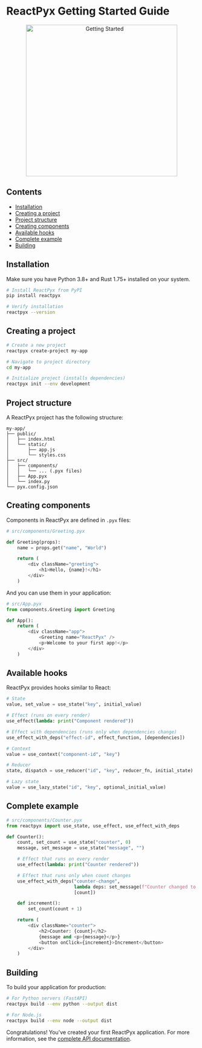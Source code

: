 # ReactPyx Getting Started Guide

<div align="center">
  <img src="assets/getting-started.png" alt="Getting Started" width="400">
</div>

## Contents

- [Installation](#installation)
- [Creating a project](#creating-a-project)
- [Project structure](#project-structure)
- [Creating components](#creating-components)
- [Available hooks](#available-hooks)
- [Complete example](#complete-example)
- [Building](#building)

## Installation

Make sure you have Python 3.8+ and Rust 1.75+ installed on your system.

```bash
# Install ReactPyx from PyPI
pip install reactpyx

# Verify installation
reactpyx --version
```

## Creating a project

```bash
# Create a new project
reactpyx create-project my-app

# Navigate to project directory
cd my-app

# Initialize project (installs dependencies)
reactpyx init --env development
```

## Project structure

A ReactPyx project has the following structure:

```
my-app/
├── public/
│   ├── index.html
│   └── static/
│       ├── app.js
│       └── styles.css
├── src/
│   ├── components/
│   │   └── ... (.pyx files)
│   ├── App.pyx
│   └── index.py
└── pyx.config.json
```

## Creating components

Components in ReactPyx are defined in `.pyx` files:

```python
# src/components/Greeting.pyx

def Greeting(props):
    name = props.get("name", "World")

    return (
        <div className="greeting">
            <h1>Hello, {name}!</h1>
        </div>
    )
```

And you can use them in your application:

```python
# src/App.pyx
from components.Greeting import Greeting

def App():
    return (
        <div className="app">
            <Greeting name="ReactPyx" />
            <p>Welcome to your first app!</p>
        </div>
    )
```

## Available hooks

ReactPyx provides hooks similar to React:

```python
# State
value, set_value = use_state("key", initial_value)

# Effect (runs on every render)
use_effect(lambda: print("Component rendered"))

# Effect with dependencies (runs only when dependencies change)
use_effect_with_deps("effect-id", effect_function, [dependencies])

# Context
value = use_context("component-id", "key")

# Reducer
state, dispatch = use_reducer("id", "key", reducer_fn, initial_state)

# Lazy state
value = use_lazy_state("id", "key", optional_initial_value)
```

## Complete example

```python
# src/components/Counter.pyx
from reactpyx import use_state, use_effect, use_effect_with_deps

def Counter():
    count, set_count = use_state("counter", 0)
    message, set_message = use_state("message", "")

    # Effect that runs on every render
    use_effect(lambda: print("Counter rendered"))

    # Effect that runs only when count changes
    use_effect_with_deps("counter-change",
                         lambda deps: set_message(f"Counter changed to: {count}"),
                         [count])

    def increment():
        set_count(count + 1)

    return (
        <div className="counter">
            <h2>Counter: {count}</h2>
            {message and <p>{message}</p>}
            <button onClick={increment}>Increment</button>
        </div>
    )
```

## Building

To build your application for production:

```bash
# For Python servers (FastAPI)
reactpyx build --env python --output dist

# For Node.js
reactpyx build --env node --output dist
```

Congratulations! You've created your first ReactPyx application. For more information, see the [complete API documentation](api-reference.md).
